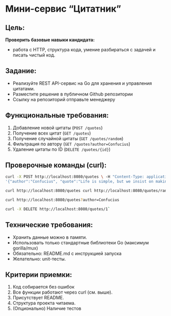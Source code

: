 # Мини-сервис “Цитатник”
## Цель: 
**Проверить базовые навыки кандидата:** 
- работа с HTTP, структура кода, умение разбираться с задачей и писать чистый код.
## Задание:
- Реализуйте REST API-сервис на Go для хранения и управления цитатами.
- Разместите решение в публичном Github репозитории
- Ссылку на репозиторий отправьте менеджеру
## Функциональные требования:
1. Добавление новой цитаты (`POST /quotes`)
2. Получение всех цитат (`GET /quotes`)
3. Получение случайной цитаты (`GET /quotes/random`)
4. Фильтрация по автору (`GET /quotes?author=Confucius`)
5. Удаление цитаты по ID (`DELETE /quotes/{id}`)
## Проверочные команды (curl):
```bash
curl -X POST http://localhost:8080/quotes \ -H "Content-Type: application/json" \ -d
'{"author":"Confucius", "quote":"Life is simple, but we insist on making it complicated."}'
```

```bash
curl http://localhost:8080/quotes curl http://localhost:8080/quotes/random
```

```bash
curl http://localhost:8080/quotes?author=Confucius
```

```bash
curl -X DELETE http://localhost:8080/quotes/1`
```

## Технические требования:
- Хранить данные можно в памяти.
- Использовать только стандартные библиотеки Go (максимум gorilla/mux)
- Обязательно: README.md с инструкцией запуска
- Желательно: unit-тесты.
## Критерии приемки:
1. Код собирается без ошибок
2. Все функции работают через curl (см. выше).
3. Присутствует README.
4. Структура проекта читаема.
5. (Опционально) Наличие тестов